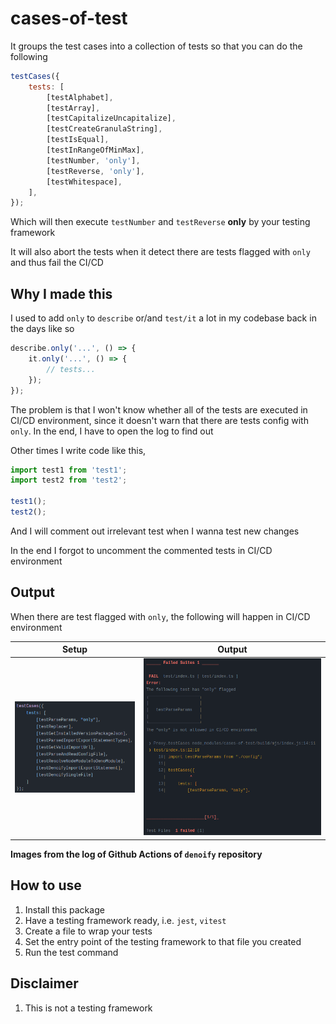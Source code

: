 # cases-of-test

It groups the test cases into a collection of tests so that you can do the following

```js
testCases({
    tests: [
        [testAlphabet],
        [testArray],
        [testCapitalizeUncapitalize],
        [testCreateGranulaString],
        [testIsEqual],
        [testInRangeOfMinMax],
        [testNumber, 'only'],
        [testReverse, 'only'],
        [testWhitespace],
    ],
});
```

Which will then execute `testNumber` and `testReverse` **only** by your testing framework

It will also abort the tests when it detect there are tests flagged with `only` and thus fail the CI/CD

## Why I made this

I used to add `only` to `describe` or/and `test/it` a lot in my codebase back in the days like so

```js
describe.only('...', () => {
    it.only('...', () => {
        // tests...
    });
});
```

The problem is that I won't know whether all of the tests are executed in CI/CD environment, since it doesn't warn that there are tests config with `only`.
In the end, I have to open the log to find out

Other times I write code like this,

```js
import test1 from 'test1';
import test2 from 'test2';

test1();
test2();
```

And I will comment out irrelevant test when I wanna test new changes

In the end I forgot to uncomment the commented tests in CI/CD environment

## Output

When there are test flagged with `only`, the following will happen in CI/CD environment

| Setup                                      | Output                                              |
| ------------------------------------------ | --------------------------------------------------- |
| ![Code](./docs/test-flagged-with-only.png) | ![Output](./docs/test-flagged-with-only-output.png) |

**Images from the log of Github Actions of `denoify` repository**

## How to use

1. Install this package
2. Have a testing framework ready, i.e. `jest`, `vitest`
3. Create a file to wrap your tests
4. Set the entry point of the testing framework to that file you created
5. Run the test command

## Disclaimer

1. This is not a testing framework
